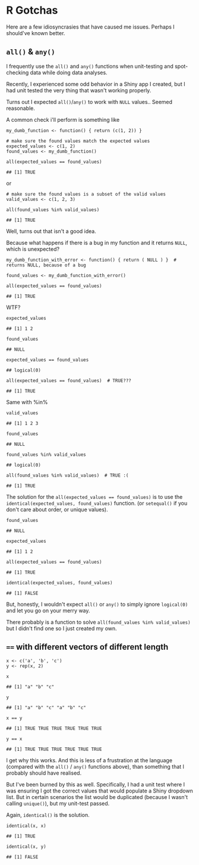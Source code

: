 R Gotchas
=========

Here are a few idiosyncrasies that have caused me issues. Perhaps I
should've known better.

`all()` & `any()`
-----------------

I frequently use the `all()` and `any()` functions when unit-testing and
spot-checking data while doing data analyses.

Recently, I experienced some odd behavior in a Shiny app I created, but
I had unit tested the very thing that wasn't working properly.

Turns out I expected `all()`/`any()` to work with `NULL` values.. Seemed
reasonable.

A common check i'll perform is something like

    my_dumb_function <- function() { return (c(1, 2)) }

    # make sure the found values match the expected values
    expected_values <- c(1, 2)
    found_values <- my_dumb_function()

    all(expected_values == found_values)

    ## [1] TRUE

or

    # make sure the found values is a subset of the valid values
    valid_values <- c(1, 2, 3)

    all(found_values %in% valid_values)

    ## [1] TRUE

Well, turns out that isn't a good idea.

Because what happens if there is a bug in my function and it returns
`NULL`, which is unexpected?

    my_dumb_function_with_error <- function() { return ( NULL ) }  # returns NULL, because of a bug

    found_values <- my_dumb_function_with_error()

    all(expected_values == found_values)

    ## [1] TRUE

WTF?

    expected_values

    ## [1] 1 2

    found_values

    ## NULL

    expected_values == found_values

    ## logical(0)

    all(expected_values == found_values)  # TRUE???

    ## [1] TRUE

Same with %in%

    valid_values

    ## [1] 1 2 3

    found_values

    ## NULL

    found_values %in% valid_values

    ## logical(0)

    all(found_values %in% valid_values)  # TRUE :(

    ## [1] TRUE

The solution for the `all(expected_values == found_values)` is to use
the `identical(expected_values, found_values)` function. (or
`setequal()` if you don't care about order, or unique values).

    found_values

    ## NULL

    expected_values

    ## [1] 1 2

    all(expected_values == found_values)

    ## [1] TRUE

    identical(expected_values, found_values)

    ## [1] FALSE

But, honestly, I wouldn't expect `all()` or `any()` to simply ignore
`logical(0)` and let you go on your merry way.

There probably is a function to solve
`all(found_values %in% valid_values)` but I didn't find one so I just
created my own.

`==` with different vectors of different length
-----------------------------------------------

    x <- c('a', 'b', 'c')
    y <- rep(x, 2)

    x

    ## [1] "a" "b" "c"

    y

    ## [1] "a" "b" "c" "a" "b" "c"

    x == y

    ## [1] TRUE TRUE TRUE TRUE TRUE TRUE

    y == x

    ## [1] TRUE TRUE TRUE TRUE TRUE TRUE

I get why this works. And this is less of a frustration at the language
(compared with the `all()` / `any()` functions above), than something
that I probably should have realised.

But I've been burned by this as well. Specifically, I had a unit test
where I was ensuring I got the correct values that would populate a
Shiny dropdown list. But in certain scenarios the list would be
duplicated (because I wasn't calling `unique()`), but my unit-test
passed.

Again, `identical()` is the solution.

    identical(x, x)

    ## [1] TRUE

    identical(x, y)

    ## [1] FALSE
